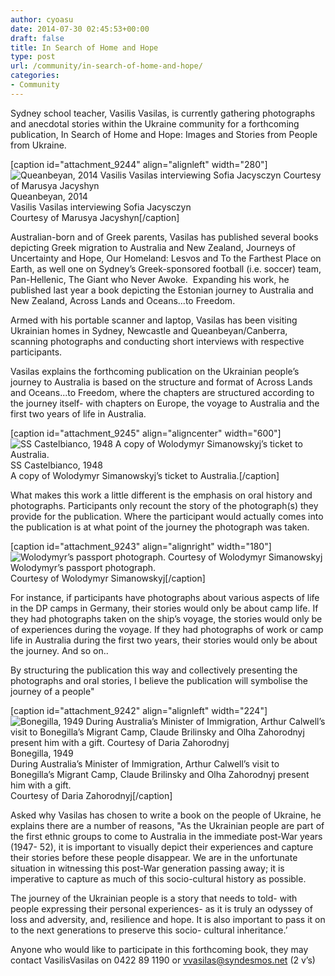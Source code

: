 ```yaml
---
author: cyoasu
date: 2014-07-30 02:45:53+00:00
draft: false
title: In Search of Home and Hope
type: post
url: /community/in-search-of-home-and-hope/
categories:
- Community
---
```


Sydney school teacher, Vasilis Vasilas, is currently gathering photographs and anecdotal stories within the Ukraine community for a forthcoming publication, In Search of Home and Hope: Images and Stories from People from Ukraine.

[caption id="attachment_9244" align="alignleft" width="280"]![Queanbeyan, 2014 Vasilis Vasilas interviewing Sofia Jacysczyn Courtesy of Marusya Jacyshyn](http://www.ozeukes.com/wp-content/uploads/2014/07/peter-sofiajacyczyn-small.jpg)
Queanbeyan, 2014  
Vasilis Vasilas interviewing Sofia Jacysczyn  
Courtesy of Marusya Jacyshyn[/caption]

Australian-born and of Greek parents, Vasilas has published several books depicting Greek migration to Australia and New Zealand, Journeys of Uncertainty and Hope, Our Homeland: Lesvos and To the Farthest Place on Earth, as well one on Sydney’s Greek-sponsored football (i.e. soccer) team, Pan-Hellenic, The Giant who Never Awoke.  Expanding his work, he published last year a book depicting the Estonian journey to Australia and New Zealand, Across Lands and Oceans...to Freedom.

Armed with his portable scanner and laptop, Vasilas has been visiting Ukrainian homes in Sydney, Newcastle and Queanbeyan/Canberra, scanning photographs and conducting short interviews with respective participants.

Vasilas explains the forthcoming publication on the Ukrainian people’s journey to Australia is based on the structure and format of Across Lands and Oceans...to Freedom, where the chapters are structured according to the journey itself- with chapters on Europe, the voyage to Australia and the first two years of life in Australia.

[caption id="attachment_9245" align="aligncenter" width="600"]![SS Castelbianco, 1948 A copy of Wolodymyr Simanowskyj’s ticket to Australia.  ](http://www.ozeukes.com/wp-content/uploads/2014/07/Peter-ticket.jpg)
SS Castelbianco, 1948  
A copy of Wolodymyr Simanowskyj’s ticket to Australia.[/caption]

What makes this work a little different is the emphasis on oral history and photographs. Participants only recount the story of the photograph(s) they provide for the publication. Where the participant would actually comes into the publication is at what point of the journey the photograph was taken.

[caption id="attachment_9243" align="alignright" width="180"]![Wolodymyr’s passport photograph.  Courtesy of Wolodymyr Simanowskyj](http://www.ozeukes.com/wp-content/uploads/2014/07/peter-portrait.jpg)
Wolodymyr’s passport photograph.  
Courtesy of Wolodymyr Simanowskyj[/caption]

For instance, if participants have photographs about various aspects of life in the DP camps in Germany, their stories would only be about camp life. If they had photographs taken on the ship’s voyage, the stories would only be of experiences during the voyage. If they had photographs of work or camp life in Australia during the first two years, their stories would only be about the journey. And so on..

By structuring the publication this way and collectively presenting the photographs and oral stories, I believe the publication will symbolise the journey of a people"

[caption id="attachment_9242" align="alignleft" width="224"]![Bonegilla, 1949 During Australia’s Minister of Immigration, Arthur Calwell’s visit to Bonegilla’s Migrant Camp, Claude Brilinsky and Olha Zahorodnyj present him with a gift.   Courtesy of Daria Zahorodnyj](http://www.ozeukes.com/wp-content/uploads/2014/07/peter-calwell.jpg)
Bonegilla, 1949  
During Australia’s Minister of Immigration, Arthur Calwell’s visit to Bonegilla’s Migrant Camp, Claude Brilinsky and Olha Zahorodnyj present him with a gift.  
Courtesy of Daria Zahorodnyj[/caption]

Asked why Vasilas has chosen to write a book on the people of Ukraine, he explains there are a number of reasons, "As the Ukrainian people are part of the first ethnic groups to come to Australia in the immediate post-War years (1947- 52), it is important to visually depict their experiences and capture their stories before these people disappear. We are in the unfortunate situation in witnessing this post-War generation passing away; it is imperative to capture as much of this socio-cultural history as possible.

The journey of the Ukrainian people is a story that needs to told- with people expressing their personal experiences- as it is truly an odyssey of loss and adversity, and, resilience and hope. It is also important to pass it on to the next generations to preserve this socio- cultural inheritance.’

Anyone who would like to participate in this forthcoming book, they may contact VasilisVasilas on 0422 89 1190 or [vvasilas@syndesmos.net](mailto:vvasilas@syndesmos.net) (2 v’s)


